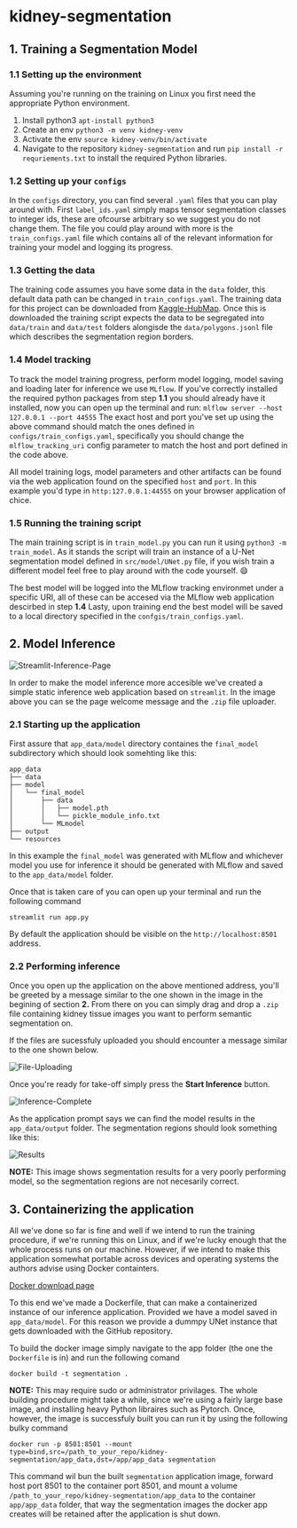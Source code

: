 # kidney-segmentation





## 1. Training a Segmentation Model

### 1.1 Setting up the environment
Assuming you're running on the training on Linux you first need the appropriate Python environment. 
1. Install python3 ```apt-install python3 ```
2. Create an env ```python3 -m venv kidney-venv```
3. Activate the env ```source kidney-venv/bin/activate ``` 
4. Navigate to the repository `kidney-segmentation` and run ```pip install -r requriements.txt``` to install the required Python libraries.


### 1.2 Setting up your `configs`
In the `configs` directory, you can find several `.yaml` files that you can play around with.
First `label_ids.yaml` simply maps tensor segmentation classes to integer ids, these are ofcourse
arbitrary so we suggest you do not change them. The file you could play around with more is the
`train_configs.yaml` file which contains all of the relevant information for training your model and logging its progress. 

### 1.3 Getting the data

The training code assumes you have some data in the `data` folder, this default data path can be changed in `train_configs.yaml`. The training data for this project can be downloaded from [Kaggle-HubMap](https://www.kaggle.com/competitions/hubmap-kidney-segmentation/data). Once this is downloaded the training script expects the data to be segregated into `data/train` and `data/test` folders alongisde the `data/polygons.jsonl` file which describes the segmentation region borders.

### 1.4 Model tracking
To track the model training progress, perform model logging, model saving and loading later for inference we use `MLflow`. If you've correctly installed the required python packages from step **1.1** you should already have it installed, now you can open up the terminal and run:
```mlflow server --host 127.0.0.1 --port 44555``` 
The exact host and port you've set up using the above command should match the ones defined in `configs/train_configs.yaml`, specifically you should change the `mlflow_tracking_uri` config parameter to match the host and port defined in the code above. 

All model training logs, model parameters and other artifacts can be found via the web application found on the specified `host` and `port`. In this example you'd type in `http:127.0.0.1:44555` on your browser application of chice. 

### 1.5 Running the training script
The main training script is in `train_model.py` you can run it using `python3 -m train_model`. As it stands the script will train an instance of a U-Net segmentation model defined in `src/model/UNet.py` file, if you wish train a different model feel free to play around with the code yourself. :smile:

The best model will be logged into the MLflow tracking environmet under a specific URI, all of these can be accesed via the MLflow web application descirbed in step **1.4** Lasty, upon training end the best model will be saved to a local directory specified in the `confgis/train_configs.yaml`.


## 2. Model Inference

![Streamlit-Inference-Page](app_data/resources/inference_page.png)

In order to make the model inference more accesible we've created a simple static inference web application based on `streamlit`. In  the image above you can se the page welcome message and the `.zip` file uploader. 

### 2.1 Starting up the application 

First assure that `app_data/model` directory containes the `final_model` subdirectory which should look somehting like this:
```
app_data
├── data
├── model
│   └── final_model
│       ├── data
│       │   ├── model.pth
│       │   └── pickle_module_info.txt
│       └── MLmodel
├── output
└── resources
```
In this example the `final_model` was generated with MLflow and whichever model you use for inference it should be generated with MLflow and saved to the `app_data/model` folder.

Once that is taken care of you can open up your terminal and run the following command
```  
streamlit run app.py
```
By default the application should be visible on the `http://localhost:8501` address.

### 2.2 Performing inference

Once you open up the application on the above mentioned address, you'll be greeted by a message similar to the one shown in the image in the begining of section **2.** From there on you can simply drag and drop a `.zip` file containing kidney tissue images you want to perform semantic segmentation on.

If the files are sucessfuly uploaded you should encounter a message similar to the one shown below.

![File-Uploading](app_data/resources/file_uploading.png)

Once you're ready for take-off simply press the **Start Inference** button.

![Inference-Complete](app_data/resources/inference_complete.png)

As the application prompt says we can find the model results in the `app_data/output` folder. The segmentation regions should look something like this:

![Results](app_data/resources/results_0.png)

**NOTE:** This image shows segmentation results for a very poorly performing model, so the segmentation regions are not necesarily correct.


## 3. Containerizing the application

All we've done so far is fine and well if we intend to run the training procedure, if we're running this on Linux, and if we're lucky enough that the whole process runs on our machine. However, if we intend to make this application somewhat portable across devices and operating systems the authors advise using Docker containters.

[Docker download page](https://docs.docker.com/get-started/get-docker/)

To this end we've made a Dockerfile, that can make a containerized instance of our inference application. Provided we have a model saved in `app_data/model`. For this reason we provide a dummpy UNet instance that gets downloaded with the GitHub repository.

To build the docker image simply navigate to the app folder (the one the `Dockerfile` is in) and run the following comand
```
docker build -t segmentation .
```
**NOTE:** This may require sudo or administrator privilages.
The whole building procedure might take a while, since we're using a fairly large base image, and installing heavy Python libraires such as Pytorch. Once, however, the image is successfuly built you can run it by using the following bulky command
```
docker run -p 8501:8501 --mount type=bind,src=/path_to_your_repo/kidney-segmentation/app_data,dst=/app/app_data segmentation 
```
This command wil bun the built `segmentation` application image, forward host port 8501 to the container port 8501, and mount a volume `/path_to_your_repo/kidney-segmentation/app_data` to the container `app/app_data` folder, that way the segmentation images the docker app creates will be retained after the application is shut down.